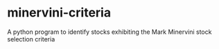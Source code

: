 # minervini-criteria
A python program to identify stocks exhibiting the Mark Minervini stock selection criteria

